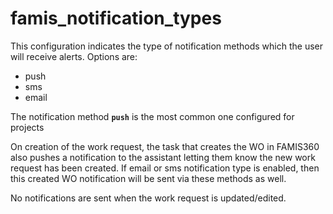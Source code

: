 # famis\_notification\_types

This configuration indicates the type of notification methods which the user will receive alerts.  Options are:

* push
* sms
* email

The notification method **`push`** is the most common one configured for projects

On creation of the work request, the task that creates the WO in FAMIS360 also pushes a notification to the assistant letting them know the new work request has been created.  If email or sms notification type is enabled, then this created WO notification will be sent via these methods as well.

No notifications are sent when the work request is updated/edited.
